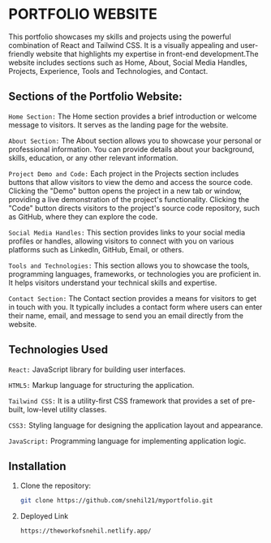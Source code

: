 # PORTFOLIO WEBSITE

This portfolio showcases my skills and projects using the powerful combination of React and Tailwind CSS. It is a visually appealing and user-friendly website that 
highlights my expertise in front-end development.The website includes sections such as Home, About, Social Media Handles, Projects, Experience, Tools and Technologies,
and Contact.

## Sections of the Portfolio Website:

``Home Section:`` The Home section provides a brief introduction or welcome message to visitors. It serves as the landing page for the website.

``About Section:`` The About section allows you to showcase your personal or professional information. You can provide details about your background, skills, education,
or any other relevant information.

``Project Demo and Code:`` Each project in the Projects section includes buttons that allow visitors to view the demo and access the source code. Clicking the "Demo" button 
opens the project in a new tab or window, providing a live demonstration of the project's functionality. Clicking the "Code" button directs visitors to the project's source code 
repository, such as GitHub, where they can explore the code.

``Social Media Handles:`` This section provides links to your social media profiles or handles, allowing visitors to connect with you on various platforms such as LinkedIn,
GitHub, Email, or others.

``Tools and Technologies:`` This section allows you to showcase the tools, programming languages, frameworks, or technologies you are proficient in. It helps visitors
understand your technical skills and expertise.

``Contact Section:`` The Contact section provides a means for visitors to get in touch with you. It typically includes a contact form where users can enter their name,
email, and message to send you an email directly from the website.

## Technologies Used
`React:` JavaScript library for building user interfaces.

`HTML5:` Markup language for structuring the application.

`Tailwind CSS:` It is a utility-first CSS framework that provides a set of pre-built, low-level utility classes. 

`CSS3:` Styling language for designing the application layout and appearance.

`JavaScript:` Programming language for implementing application logic.

## Installation

1. Clone the repository:

   ```bash
   git clone https://github.com/snehil21/myportfolio.git
2. Deployed Link
   ```deployed link
   https://theworkofsnehil.netlify.app/
